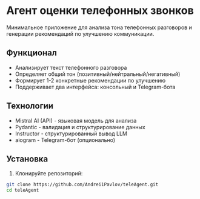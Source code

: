 # Агент оценки телефонных звонков

Минимальное приложение для анализа тона телефонных разговоров и генерации рекомендаций по улучшению коммуникации.

## Функционал

- Анализирует текст телефонного разговора
- Определяет общий тон (позитивный/нейтральный/негативный)
- Формирует 1-2 конкретные рекомендации по улучшению
- Поддерживает два интерфейса: консольный и Telegram-бота

## Технологии

- Mistral AI (API) - языковая модель для анализа
- Pydantic - валидация и структурирование данных
- Instructor - структурированный вывод LLM
- aiogram - Telegram-бот (опционально)

## Установка

1. Клонируйте репозиторий:
```bash
git clone https://github.com/Andrei1Pavlov/teleAgent.git
cd teleAgent